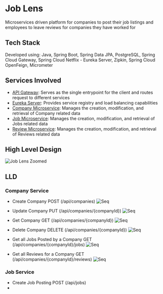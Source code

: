 # Job Lens
Microservices driven platform for companies to post their job listings and employees to leave reviews for companies they have worked for

## Tech Stack 
Developed using:
Java, Spring Boot, Spring Data JPA, PostgreSQL, Spring Cloud Gateway, Spring Cloud Netflix - Eureka Server, Zipkin, Spring Cloud OpenFeign, Micrometer

## Services Involved
* [API Gateway](https://github.com/SinghVikram97/api-gateway): Serves as the single entrypoint for the client and routes request to different services
* [Eureka Server](https://github.com/SinghVikram97/service-registry): Provides service registry and load balancing capabilities
* [Company Microservice](https://github.com/SinghVikram97/company-service): Manages the creation, modification, and retrieval of Company related data
* [Job Microservice](https://github.com/SinghVikram97/job-service): Manages the creation, modification, and retrieval of Jobs related data
* [Review Microservice](https://github.com/SinghVikram97/review-service): Manages the creation, modification, and retrieval of Reviews related data

## High Level Design
![Job Lens Zoomed](https://github.com/SinghVikram97/Job-Lens/assets/18444000/07a3454b-5d7c-4cb0-9ecd-c16120e97630)

## LLD
### Company Service
* Create Company POST (/api/companies)
![Seq](https://github.com/SinghVikram97/Job-Lens/assets/18444000/a37a40e8-125f-442c-bcb5-c1a170e2e571)

* Update Company PUT (/api/companies/{companyId})
![Seq](https://github.com/SinghVikram97/Job-Lens/assets/18444000/a40ff51d-adc7-4443-a568-c2f5c025f3e6)

* Get Company GET (/api/companies/{companyId})
![Seq](https://github.com/SinghVikram97/Job-Lens/assets/18444000/0bdfb3ed-6633-4642-b676-90f963234f9d)

* Delete Company DELETE (/api/companies/{companyId})
![Seq](https://github.com/SinghVikram97/Job-Lens/assets/18444000/b4a6ba08-2d9a-4fe8-8482-2d3cce9dade4)

* Get all Jobs Posted by a Company GET (/api/companies/{companyId}/jobs)
![Seq](https://github.com/SinghVikram97/Job-Lens/assets/18444000/347f5cbe-a57f-4cce-9916-58f82123f9db)

* Get all Reviews for a Company GET (/api/companies/{companyId}/reviews)
![Seq](https://github.com/SinghVikram97/Job-Lens/assets/18444000/a7972014-4b46-45b3-9c44-e5cfc59f947e)

### Job Service
* Create Job Posting POST (/api/jobs)
* 
